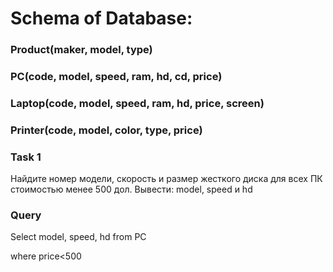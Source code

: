 # Schema of Database:

### Product(maker, model, type)

### PC(code, model, speed, ram, hd, cd, price)

### Laptop(code, model, speed, ram, hd, price, screen)

### Printer(code, model, color, type, price)


### Task 1

Найдите номер модели, скорость и размер жесткого диска для всех ПК стоимостью менее 500 дол. Вывести: model, speed и hd

### Query

Select model, speed, hd from PC

where price<500
